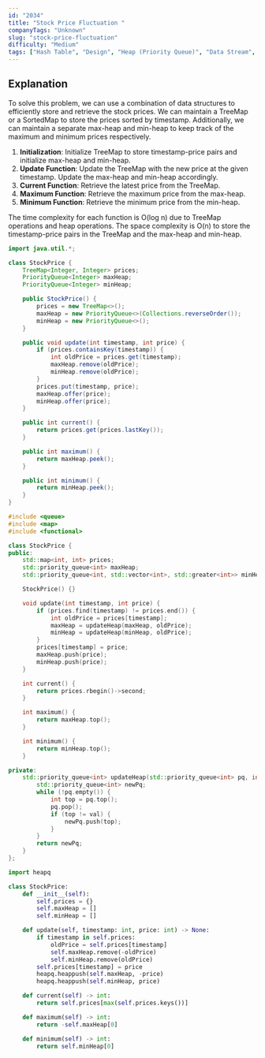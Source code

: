 ```yaml
---
id: "2034"
title: "Stock Price Fluctuation "
companyTags: "Unknown"
slug: "stock-price-fluctuation"
difficulty: "Medium"
tags: ["Hash Table", "Design", "Heap (Priority Queue)", "Data Stream", "Ordered Set"]
---
```


## Explanation
To solve this problem, we can use a combination of data structures to efficiently store and retrieve the stock prices. We can maintain a TreeMap or a SortedMap to store the prices sorted by timestamp. Additionally, we can maintain a separate max-heap and min-heap to keep track of the maximum and minimum prices respectively.

1. **Initialization**: Initialize TreeMap to store timestamp-price pairs and initialize max-heap and min-heap.
2. **Update Function**: Update the TreeMap with the new price at the given timestamp. Update the max-heap and min-heap accordingly.
3. **Current Function**: Retrieve the latest price from the TreeMap.
4. **Maximum Function**: Retrieve the maximum price from the max-heap.
5. **Minimum Function**: Retrieve the minimum price from the min-heap.

The time complexity for each function is O(log n) due to TreeMap operations and heap operations. The space complexity is O(n) to store the timestamp-price pairs in the TreeMap and the max-heap and min-heap.
```java
import java.util.*;

class StockPrice {
    TreeMap<Integer, Integer> prices;
    PriorityQueue<Integer> maxHeap;
    PriorityQueue<Integer> minHeap;

    public StockPrice() {
        prices = new TreeMap<>();
        maxHeap = new PriorityQueue<>(Collections.reverseOrder());
        minHeap = new PriorityQueue<>();
    }

    public void update(int timestamp, int price) {
        if (prices.containsKey(timestamp)) {
            int oldPrice = prices.get(timestamp);
            maxHeap.remove(oldPrice);
            minHeap.remove(oldPrice);
        }
        prices.put(timestamp, price);
        maxHeap.offer(price);
        minHeap.offer(price);
    }

    public int current() {
        return prices.get(prices.lastKey());
    }

    public int maximum() {
        return maxHeap.peek();
    }

    public int minimum() {
        return minHeap.peek();
    }
}
```

```cpp
#include <queue>
#include <map>
#include <functional>

class StockPrice {
public:
    std::map<int, int> prices;
    std::priority_queue<int> maxHeap;
    std::priority_queue<int, std::vector<int>, std::greater<int>> minHeap;

    StockPrice() {}

    void update(int timestamp, int price) {
        if (prices.find(timestamp) != prices.end()) {
            int oldPrice = prices[timestamp];
            maxHeap = updateHeap(maxHeap, oldPrice);
            minHeap = updateHeap(minHeap, oldPrice);
        }
        prices[timestamp] = price;
        maxHeap.push(price);
        minHeap.push(price);
    }

    int current() {
        return prices.rbegin()->second;
    }

    int maximum() {
        return maxHeap.top();
    }

    int minimum() {
        return minHeap.top();
    }

private:
    std::priority_queue<int> updateHeap(std::priority_queue<int> pq, int val) {
        std::priority_queue<int> newPq;
        while (!pq.empty()) {
            int top = pq.top();
            pq.pop();
            if (top != val) {
                newPq.push(top);
            }
        }
        return newPq;
    }
};
```

```python
import heapq

class StockPrice:
    def __init__(self):
        self.prices = {}
        self.maxHeap = []
        self.minHeap = []

    def update(self, timestamp: int, price: int) -> None:
        if timestamp in self.prices:
            oldPrice = self.prices[timestamp]
            self.maxHeap.remove(-oldPrice)
            self.minHeap.remove(oldPrice)
        self.prices[timestamp] = price
        heapq.heappush(self.maxHeap, -price)
        heapq.heappush(self.minHeap, price)

    def current(self) -> int:
        return self.prices[max(self.prices.keys())]

    def maximum(self) -> int:
        return -self.maxHeap[0]

    def minimum(self) -> int:
        return self.minHeap[0]
```
